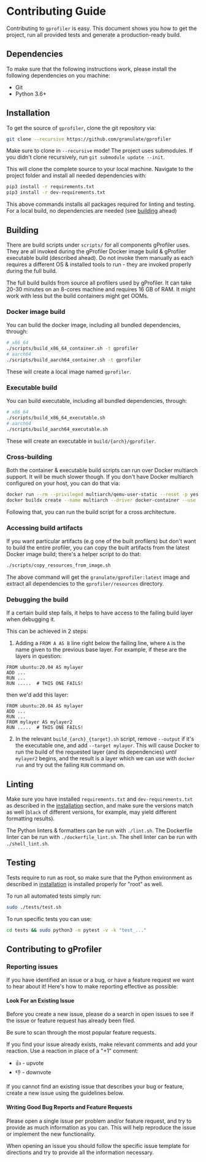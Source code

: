 # Contributing Guide

Contributing to `gprofiler` is easy. This document shows you how to
get the project, run all provided tests and generate a production-ready build.

## Dependencies

To make sure that the following instructions work, please install the following dependencies
on you machine:

- Git
- Python 3.6+

## Installation

To get the source of `gprofiler`, clone the git repository via:
````bash
git clone --recursive https://github.com/granulate/gprofiler
````

Make sure to clone in `--recursive` mode! The project uses submodules. If you didn't clone recursively, run `git submodule update --init`.

This will clone the complete source to your local machine. Navigate to the project folder
and install all needed dependencies with:
````bash
pip3 install -r requirements.txt
pip3 install -r dev-requirements.txt
````

This above commands installs all packages required for linting and testing. For a local build, no dependencies are needed (see [building](#building) ahead)

## Building

There are build scripts under `scripts/` for all components gProfiler uses.
They are all invoked during the gProfiler Docker image build & gProfiler executable build (described ahead). Do not invoke them manually as each requires a different OS & installed tools to run - they are invoked properly during the full build.

The full build builds from source all profilers used by gProfiler. It can take 20-30 minutes on an 8-cores machine and requires 16 GB of RAM. It might work with less but the build containers might get OOMs.

### Docker image build
You can build the docker image, including all bundled dependencies, through:
```bash
# x86_64
./scripts/build_x86_64_container.sh -t gprofiler
# aarch64
./scripts/build_aarch64_container.sh -t gprofiler
```
These will create a local image named `gprofiler`.

### Executable build
You can build executable, including all bundled dependencies, through:
```bash
# x86_64
./scripts/build_x86_64_executable.sh
# aarch64
./scripts/build_aarch64_executable.sh
```
These will create an executable in `build/{arch}/gprofiler`.

### Cross-building
Both the container & executable build scripts can run over Docker multiarch support. It will be much slower though.
If you don't have Docker multiarch configured on your host, you can do that via:
```bash
docker run --rm --privileged multiarch/qemu-user-static --reset -p yes
docker buildx create --name multiarch --driver docker-container --use --node multiarch0
```
Following that, you can run the build script for a cross architecture.

### Accessing build artifacts

If you want particular artifacts (e.g one of the built profilers) but don't want to build the entire profiler, you can copy the built artifacts from the latest Docker image build; there's a helper script to do that:
```bash
./scripts/copy_resources_from_image.sh
```

The above command will get the `granulate/gprofiler:latest` image and extract all dependencies to the `gprofiler/resources` directory.

### Debugging the build

If a certain build step fails, it helps to have access to the failing build layer when debugging it.

This can be achieved in 2 steps:
1. Adding a `FROM A AS B` line right below the failing line, where `A` is the name given to the previous base layer. For example, if these are the layers in question:  
```
FROM ubuntu:20.04 AS mylayer
ADD ...
RUN ...
RUN .....  # THIS ONE FAILS!
```
then we'd add this layer:
```
FROM ubuntu:20.04 AS mylayer
ADD ...
RUN ...
FROM mylayer AS mylayer2
RUN .....  # THIS ONE FAILS!
```
2. In the relevant `build_{arch}_{target}.sh` script, remove `--output` if it's the executable one, and add `--target mylayer`. This will cause Docker to run the build of the requested layer (and its dependencies) *until* `mylayer2` begins, and the result is a layer which we can use with `docker run` and try out the failing `RUN` command on.

## Linting

Make sure you have installed `requirements.txt` and `dev-requirements.txt` as described in the [installation](#installation) section, and make sure the versions match as well (`black` of different versions, for example, may yield different formatting results).

The Python linters & formatters can be run with `./lint.sh`. The Dockerfile linter can be run with `./dockerfile_lint.sh`. The shell linter can be run with `./shell_lint.sh`.

## Testing
Tests require to run as root, so make sure that the Python environment as described in [installation](#installation) is installed properly for "root" as well.

To run all automated tests simply run:
```bash
sudo ./tests/test.sh
```

To run specific tests you can use:
```bash
cd tests && sudo python3 -m pytest -v -k "test_..."
```

## Contributing to gProfiler

### Reporting issues
If you have identified an issue or a bug, or have a feature request we want to hear about it! Here's how to make reporting effective as possible:

#### Look For an Existing Issue

Before you create a new issue, please do a search in open issues to see if the issue or feature request has already been filed.

Be sure to scan through the most popular feature requests.

If you find your issue already exists, make relevant comments and add your reaction. Use a reaction in place of a "+1" comment:

* 👍 - upvote
* 👎 - downvote

If you cannot find an existing issue that describes your bug or feature, create a new issue using the guidelines below.

#### Writing Good Bug Reports and Feature Requests
Please open a single issue per problem and/or feature request, and try to provide as much information as you can. This will help reproduce the issue or implement the new functionality.

When opening an issue you should follow the specific issue template for directions and try to provide all the information necessary.
